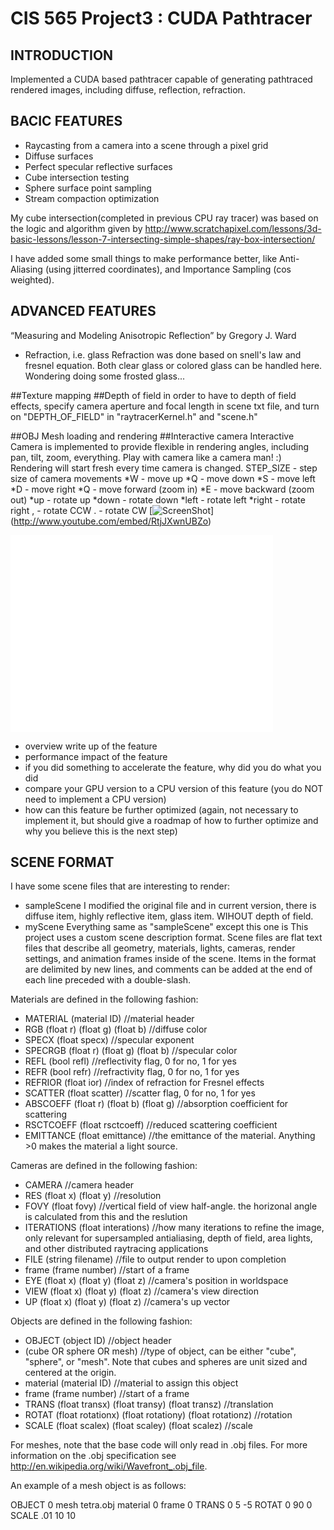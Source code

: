 CIS 565 Project3 : CUDA Pathtracer
===================


## INTRODUCTION
Implemented a CUDA based pathtracer capable of
generating pathtraced rendered images, including diffuse, reflection, refraction. 

## BACIC FEATURES

* Raycasting from a camera into a scene through a pixel grid
* Diffuse surfaces
* Perfect specular reflective surfaces
* Cube intersection testing
* Sphere surface point sampling
* Stream compaction optimization

My cube intersection(completed in previous CPU ray tracer) was based on the logic and algorithm given by 
http://www.scratchapixel.com/lessons/3d-basic-lessons/lesson-7-intersecting-simple-shapes/ray-box-intersection/ 


I have added some small things to make performance better, like Anti-Aliasing (using jitterred coordinates), 
and Importance Sampling (cos weighted).


## ADVANCED FEATURES


“Measuring and Modeling Anisotropic Reflection” by Gregory J. Ward
* Refraction, i.e. glass
Refraction was done based on snell's law and fresnel equation.
Both clear glass or colored glass can be handled here. Wondering doing some frosted glass...

##Texture mapping 
##Depth of field
in order to have to depth of field effects, specify camera aperture and focal length in scene txt file, 
and turn on "DEPTH_OF_FIELD" in "raytracerKernel.h" and "scene.h"


##OBJ Mesh loading and rendering
##Interactive camera
Interactive Camera is implemented to provide flexible in rendering angles, including pan, tilt, zoom, everything. 
Play with camera like a camera man! :) Rendering will start fresh every time camera is changed.
STEP_SIZE - step size of camera movements
*W - move up
*Q - move down
*S - move left
*D - move right
*Q - move forward (zoom in)
*E - move backward (zoom out)
*up - rotate up
*down - rotate down
*left - rotate left
*right - rotate right
, - rotate CCW
. - rotate CW
[![ScreenShot]( https://raw.github.com/GabLeRoux/WebMole/master/ressources/WebMole_Youtube_Video.png)] (http://www.youtube.com/embed/RtjJXwnUBZo)
<iframe width="420" height="315" src="//www.youtube.com/embed/RtjJXwnUBZo" frameborder="0" allowfullscreen></iframe>

* overview write up of the feature
* performance impact of the feature
* if you did something to accelerate the feature, why did you do what you did
* compare your GPU version to a CPU version of this feature (you do NOT need to 
  implement a CPU version)
* how can this feature be further optimized (again, not necessary to implement it, but
  should give a roadmap of how to further optimize and why you believe this is the next
  step)



## SCENE FORMAT
I have some scene files that are interesting to render:
* sampleScene
I modified the original file and in current version, there is diffuse item, highly reflective item, glass item.
WIHOUT depth of field.
* myScene
Everything same as "sampleScene" except this one is 
This project uses a custom scene description format.
Scene files are flat text files that describe all geometry, materials,
lights, cameras, render settings, and animation frames inside of the scene.
Items in the format are delimited by new lines, and comments can be added at
the end of each line preceded with a double-slash.

Materials are defined in the following fashion:

* MATERIAL (material ID)								//material header
* RGB (float r) (float g) (float b)					//diffuse color
* SPECX (float specx)									//specular exponent
* SPECRGB (float r) (float g) (float b)				//specular color
* REFL (bool refl)									//reflectivity flag, 0 for
  no, 1 for yes
* REFR (bool refr)									//refractivity flag, 0 for
  no, 1 for yes
* REFRIOR (float ior)									//index of refraction
  for Fresnel effects
* SCATTER (float scatter)								//scatter flag, 0 for
  no, 1 for yes
* ABSCOEFF (float r) (float b) (float g)				//absorption
  coefficient for scattering
* RSCTCOEFF (float rsctcoeff)							//reduced scattering
  coefficient
* EMITTANCE (float emittance)							//the emittance of the
  material. Anything >0 makes the material a light source.

Cameras are defined in the following fashion:

* CAMERA 												//camera header
* RES (float x) (float y)								//resolution
* FOVY (float fovy)										//vertical field of
  view half-angle. the horizonal angle is calculated from this and the
  reslution
* ITERATIONS (float interations)							//how many
  iterations to refine the image, only relevant for supersampled antialiasing,
  depth of field, area lights, and other distributed raytracing applications
* FILE (string filename)									//file to output
  render to upon completion
* frame (frame number)									//start of a frame
* EYE (float x) (float y) (float z)						//camera's position in
  worldspace
* VIEW (float x) (float y) (float z)						//camera's view
  direction
* UP (float x) (float y) (float z)						//camera's up vector

Objects are defined in the following fashion:
* OBJECT (object ID)										//object header
* (cube OR sphere OR mesh)								//type of object, can
  be either "cube", "sphere", or "mesh". Note that cubes and spheres are unit
  sized and centered at the origin.
* material (material ID)									//material to
  assign this object
* frame (frame number)									//start of a frame
* TRANS (float transx) (float transy) (float transz)		//translation
* ROTAT (float rotationx) (float rotationy) (float rotationz)		//rotation
* SCALE (float scalex) (float scaley) (float scalez)		//scale


For meshes, note that the base code will only read in .obj files. For more 
information on the .obj specification see http://en.wikipedia.org/wiki/Wavefront_.obj_file.

An example of a mesh object is as follows:

OBJECT 0
mesh tetra.obj
material 0
frame 0
TRANS       0 5 -5
ROTAT       0 90 0
SCALE       .01 10 10 



